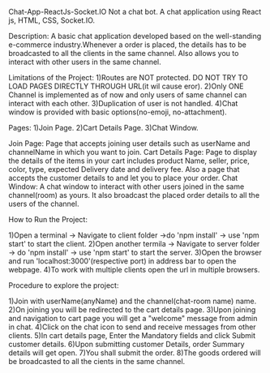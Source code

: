 Chat-App-ReactJs-Socket.IO
Not a chat bot. A chat application using React js, HTML, CSS, Socket.IO.

Description: 
  A basic chat application developed based on the well-standing e-commerce industry.Whenever a order is placed, the details has to be broadcasted to all the clients in the same channel. Also allows you to interact with other users in the same channel.
  
Limitations of the Project:
  1)Routes are NOT protected. DO NOT TRY TO LOAD PAGES DIRECTLY THROUGH URL(it wil cause eror). 
  2)Only ONE Channel is implemented as of now and only users of same channel can interact with each other.
  3)Duplication of user is not handled. 4)Chat window is provided with basic options(no-emoji, no-attachment).
  
Pages:
  1)Join Page.
  2)Cart Details Page.
  3)Chat Window.
  
Join Page:
  Page that accepts joining user details such as userName and channelName in which you want to join.
Cart Details Page: 
  Page to display the details of the items in your cart includes product Name, seller, price, color, type, expected Delivery date and delivery fee. Also a page that    accepts the customer details to and let you to place your order.
Chat Window: 
    A chat window to interact with other users joined in the same channel(room) as yours. It also broadcast the placed order details to all the users of the channel.
    
How to Run the Project:

  1)Open a terminal -> Navigate to client folder ->do 'npm install' -> use 'npm start' to start the client.
  2)Open another termila -> Navigate to server folder -> do 'npm install' -> use 'npm start' to start the server. 
  3)Open the browser and run 'localhost:3000'(respective port) in address bar to open the webpage. 4)To work with multiple clients open the url in multiple        browsers.
  
Procedure to explore the project:

  1)Join with userName(anyName) and the channel(chat-room name) name.
  2)On joining you will be redirected to the cart details page. 
  3)Upon joining and navigation to cart page you will get a "welcome" message from admin in chat. 
  4)Click on the chat icon to send and receive messages from other clients. 
  5)In cart details page, Enter the Mandatory fields and click Submit customer details. 
  6)Upon submitting customer Details, order Summary details will get open. 
  7)You shall submit the order. 8)The goods ordered will be broadcasted to all the cients in the same channel.

